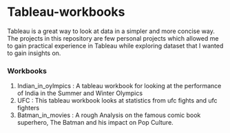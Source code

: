 # Tableau-workbooks

Tableau is a great way to look at data in a simpler and more concise way. The projects in this repository are few personal projects which allowed me to gain practical experience in Tableau while exploring dataset that I wanted to gain insights on.

### Workbooks

1. Indian_in_oylmpics : A tableau workbook for looking at the performance of India in the Summer and Winter Olympics <br>
2. UFC : This tableau workbook looks at statistics from ufc fights and ufc fighters <br>
3. Batman_in_movies : A rough Analysis on the famous comic book superhero, The Batman and his impact on Pop Culture.  
